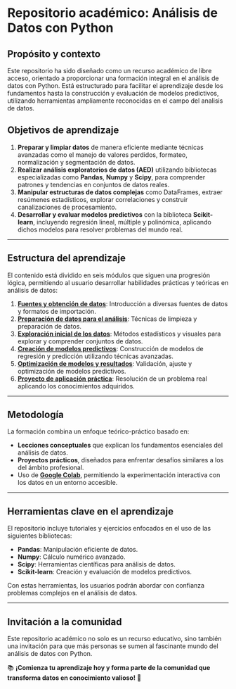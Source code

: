 # Repositorio académico: **Análisis de Datos con Python**

## Propósito y contexto

Este repositorio ha sido diseñado como un recurso académico de libre acceso, orientado a proporcionar una formación integral en el análisis de datos con Python. Está estructurado para facilitar el aprendizaje desde los fundamentos hasta la construcción y evaluación de modelos predictivos, utilizando herramientas ampliamente reconocidas en el campo del analisis de datos.

## Objetivos de aprendizaje

1. **Preparar y limpiar datos** de manera eficiente mediante técnicas avanzadas como el manejo de valores perdidos, formateo, normalización y segmentación de datos.
2. **Realizar análisis exploratorios de datos (AED)** utilizando bibliotecas especializadas como **Pandas**, **Numpy** y **Scipy**, para comprender patrones y tendencias en conjuntos de datos reales.
3. **Manipular estructuras de datos complejas** como DataFrames, extraer resúmenes estadísticos, explorar correlaciones y construir canalizaciones de procesamiento.
4. **Desarrollar y evaluar modelos predictivos** con la biblioteca **Scikit-learn**, incluyendo regresión lineal, múltiple y polinómica, aplicando dichos modelos para resolver problemas del mundo real.

---

## Estructura del aprendizaje

El contenido está dividido en seis módulos que siguen una progresión lógica, permitiendo al usuario desarrollar habilidades prácticas y teóricas en análisis de datos:

1. **[Fuentes y obtención de datos](https://github.com/eduardoleon9010/analisis_de_datos_con_Python/blob/main/secciones/1._fuentes_y_obtenci%C3%B3n_de_datos.md)**: Introducción a diversas fuentes de datos y formatos de importación.  
2. **[Preparación de datos para el análisis](https://github.com/eduardoleon9010/analisis_de_datos_con_Python/blob/main/secciones/2._preparacion_de_datos_para_el_analisis.md)**: Técnicas de limpieza y preparación de datos.  
3. **[Exploración inicial de los datos](https://github.com/eduardoleon9010/analisis_de_datos_con_Python/blob/main/secciones/3._exploracion_inicial_de_los_datos.md)**: Métodos estadísticos y visuales para explorar y comprender conjuntos de datos.  
4. **[Creación de modelos predictivos](https://github.com/eduardoleon9010/analisis_de_datos_con_Python/blob/main/secciones/4._creacion_de_modelos_predictivos.md)**: Construcción de modelos de regresión y predicción utilizando técnicas avanzadas.  
5. **[Optimización de modelos y resultados](https://github.com/eduardoleon9010/analisis_de_datos_con_Python/blob/main/secciones/5._optimizacion_de_modelos_y_resultados.md)**: Validación, ajuste y optimización de modelos predictivos.  
6. **[Proyecto de aplicación práctica](https://github.com/eduardoleon9010/analisis_de_datos_con_Python/blob/main/secciones/6._proyecto_de_aplicacion_practica.md)**: Resolución de un problema real aplicando los conocimientos adquiridos.

---

## Metodología

La formación combina un enfoque teórico-práctico basado en:

- **Lecciones conceptuales** que explican los fundamentos esenciales del análisis de datos.  
- **Proyectos prácticos**, diseñados para enfrentar desafíos similares a los del ámbito profesional.  
- Uso de [**Google Colab**](https://github.com/eduardoleon9010/analisis_de_datos_con_Python/blob/main/notebooks.md), permitiendo la experimentación interactiva con los datos en un entorno accesible.  

---

## Herramientas clave en el aprendizaje

El repositorio incluye tutoriales y ejercicios enfocados en el uso de las siguientes bibliotecas:

- **Pandas**: Manipulación eficiente de datos.  
- **Numpy**: Cálculo numérico avanzado.  
- **Scipy**: Herramientas científicas para análisis de datos.  
- **Scikit-learn**: Creación y evaluación de modelos predictivos.  

Con estas herramientas, los usuarios podrán abordar con confianza problemas complejos en el análisis de datos.

---

## Invitación a la comunidad

Este repositorio académico no solo es un recurso educativo, sino también una invitación para que más personas se sumen al fascinante mundo del análisis de datos con Python. 

📚 **¡Comienza tu aprendizaje hoy y forma parte de la comunidad que transforma datos en conocimiento valioso!** 🚀

